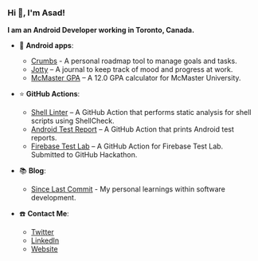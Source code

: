 ### Hi 👋, I'm Asad!

**I am an Android Developer working in Toronto, Canada.**

- :iphone: **Android apps**: 
  - [Crumbs](https://play.google.com/store/apps/details?id=com.asadmansoor.crumbs) - A personal roadmap tool to manage goals and tasks.
  - [Jotty](https://play.google.com/store/apps/details?id=com.asadmansoor.jotty) – A journal to keep track of mood and progress at work.
  - [McMaster GPA](https://play.google.com/store/apps/details?id=com.asadmansoor.mcmastergpa&hl=en) – A 12.0 GPA calculator for McMaster University.

- :star: **GitHub Actions**: 
  - [Shell Linter](https://github.com/marketplace/actions/shell-linter) – A GitHub Action that performs static analysis for shell scripts using ShellCheck.
  - [Android Test Report](https://github.com/asadmansr/android-test-report-action) – A GitHub Action that prints Android test reports.
  - [Firebase Test Lab](https://github.com/asadmansr/Firebase-Test-Lab-Action) – A GitHub Action for Firebase Test Lab. Submitted to GitHub Hackathon.

- 📚 **Blog**: 
  - [Since Last Commit](https://blog.asadmansoor.com/) - My personal learnings within software development. 

- ☎️ **Contact Me**: 
  - [Twitter](https://twitter.com/asadmansr)
  - [LinkedIn](https://www.linkedin.com/in/asadmansoor/)
  - [Website](https://asadmansoor.com/)
